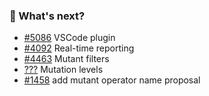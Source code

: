 ### 🔮 What's next?

- [#5086](https://github.com/stryker-mutator/stryker-js/pull/5086) VSCode plugin
- [#4092](https://github.com/stryker-mutator/stryker-js/issues/4092) Real-time reporting
- [#4463](https://github.com/stryker-mutator/stryker-js/issues/4463) Mutant filters
- [???](https://github.com/stryker-mutator/stryker-js/issues/???) Mutation levels
- [#1458](https://github.com/stryker-mutator/mutation-testing-elements/pull/1458) add mutant operator name proposal 
